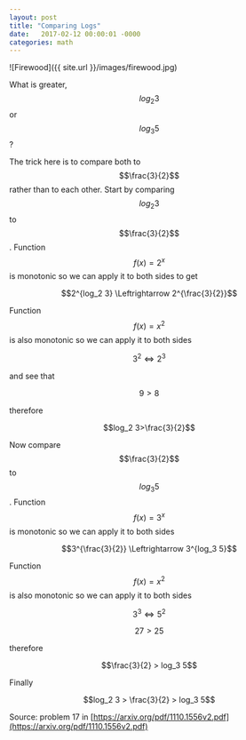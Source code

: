 ```yaml
---
layout: post
title: "Comparing Logs"
date:   2017-02-12 00:00:01 -0000
categories: math
---
```


![Firewood]({{ site.url }}/images/firewood.jpg)

What is greater, $$log_2 3$$ or $$log_3 5$$?

<!--more-->

The trick here is to compare both to $$\frac{3}{2}$$ rather than to each other. Start by comparing $$log_2 3$$ to $$\frac{3}{2}$$. Function $$f(x)=2^x$$ is monotonic so we  can apply it to both sides to get

$$2^{log_2 3} \Leftrightarrow 2^{\frac{3}{2}}$$

Function $$f(x)=x^2$$ is also monotonic so we can apply it to both sides

$$3^2 \Leftrightarrow 2^3$$

and see that

$$9>8$$

therefore

$$log_2 3>\frac{3}{2}$$

Now compare $$\frac{3}{2}$$ to $$log_3 5$$. Function $$f(x)=3^x$$ is monotonic so we can apply it to both sides

$$3^{\frac{3}{2}} \Leftrightarrow 3^{log_3 5}$$

Function $$f(x)=x^2$$ is also monotonic so we can apply it to both sides

$$3^3 \Leftrightarrow 5^2$$

$$27 > 25$$

therefore

$$\frac{3}{2} > log_3 5$$

Finally

$$log_2 3 > \frac{3}{2} > log_3 5$$

Source: problem 17 in [https://arxiv.org/pdf/1110.1556v2.pdf](https://arxiv.org/pdf/1110.1556v2.pdf)
